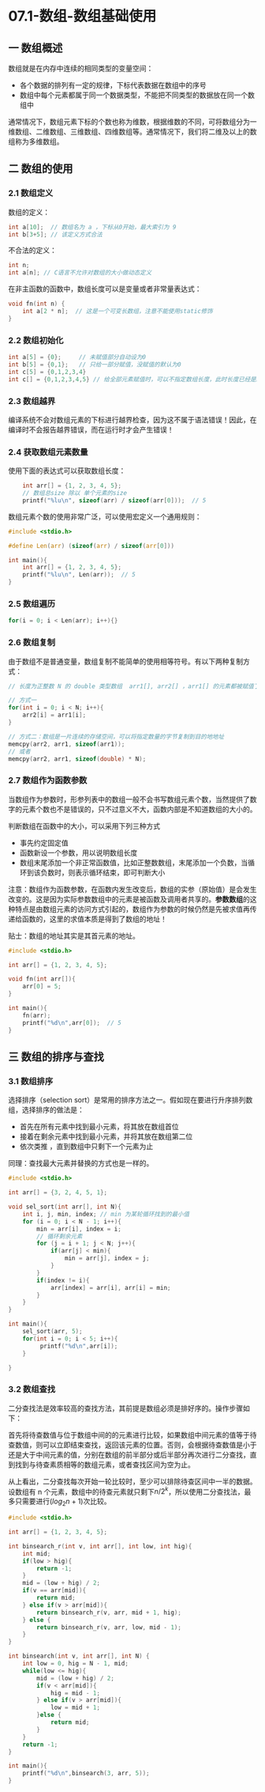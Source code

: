 # 07.1-数组-数组基础使用

## 一 数组概述

数组就是在内存中连续的相同类型的变量空间：

- 各个数据的排列有一定的规律，下标代表数据在数组中的序号
- 数组中每个元素都属于同一个数据类型，不能把不同类型的数据放在同一个数组中

通常情况下，数组元素下标的个数也称为维数，根据维数的不同，可将数组分为一维数组、二维数组、三维数组、四维数组等。通常情况下，我们将二维及以上的数组称为多维数组。

## 二 数组的使用

### 2.1 数组定义

数组的定义：

```c++
int a[10];  // 数组名为 a ，下标从0开始，最大索引为 9
int b[3+5]; // 该定义方式合法
```

不合法的定义：

```c++
int n;
int a[n]; // C语言不允许对数组的大小做动态定义
```

在非主函数的函数中，数组长度可以是变量或者非常量表达式：

```c++
void fn(int n) {
    int a[2 * n];  // 这是一个可变长数组，注意不能使用static修饰
}
```

### 2.2 数组初始化

```c++
int a[5] = {0};     // 未赋值部分自动设为0
int b[5] = {0,1};   // 只给一部分赋值，没赋值的默认为0
int c[5] = {0,1,2,3,4}
int c[] = {0,1,2,3,4,5} // 给全部元素赋值时，可以不指定数组长度，此时长度已经是5了
```

### 2.3 数组越界

编译系统不会对数组元素的下标进行越界检查，因为这不属于语法错误！因此，在编译时不会报告越界错误，而在运行时才会产生错误！

### 2.4 获取数组元素数量

使用下面的表达式可以获取数组长度：

```c
    int arr[] = {1, 2, 3, 4, 5};
    // 数组总size 除以 单个元素的size
    printf("%lu\n", sizeof(arr) / sizeof(arr[0]));  // 5
```

数组元素个数的使用非常广泛，可以使用宏定义一个通用规则：

```c
#include <stdio.h>

#define Len(arr) (sizeof(arr) / sizeof(arr[0]))

int main(){
    int arr[] = {1, 2, 3, 4, 5};
    printf("%lu\n", Len(arr));  // 5
}
```

### 2.5 数组遍历

```c
for(i = 0; i < Len(arr); i++){}
```

### 2.6 数组复制

由于数组不是普通变量，数组复制不能简单的使用相等符号。有以下两种复制方式：

```c
// 长度为正整数 N 的 double 类型数组  arr1[], arr2[] ，arr1[] 的元素都被赋值了，现在要拷贝到 arr2[]

// 方式一
for(int i = 0; i < N; i++){
    arr2[i] = arr1[i];
}

// 方式二：数组是一片连续的存储空间，可以将指定数量的字节复制到目的地地址
memcpy(arr2, arr1, sizeof(arr1));
// 或者
memcpy(arr2, arr1, sizeof(double) * N);
```

### 2.7 数组作为函数参数

当数组作为参数时，形参列表中的数组一般不会书写数组元素个数，当然提供了数字的元素个数也不是错误的，只不过意义不大，函数内部是不知道数组的大小的。

判断数组在函数中的大小，可以采用下列三种方式

- 事先约定固定值
- 函数新设一个参数，用以说明数组长度
- 数组末尾添加一个非正常函数值，比如正整数数组，末尾添加一个负数，当循环到该负数时，则表示循环结束，即可判断大小

注意：数组作为函数参数，在函数内发生改变后，数组的实参（原始值）是会发生改变的。这是因为实际参数数组中的元素是被函数及调用者共享的。**参数数组**的这种特点是由数组元素的访问方式引起的，数组作为参数的时候仍然是先被求值再传递给函数的，这里的求值本质是得到了数组的地址！

贴士：数组的地址其实是其首元素的地址。

```c
#include <stdio.h>

int arr[] = {1, 2, 3, 4, 5};

void fn(int arr[]){
    arr[0] = 5;
}

int main(){
    fn(arr);
    printf("%d\n",arr[0]);  // 5
}
```

## 三 数组的排序与查找

### 3.1 数组排序

选择排序（selection sort）是常用的排序方法之一。假如现在要进行升序排列数组，选择排序的做法是：

- 首先在所有元素中找到最小元素，将其放在数组首位
- 接着在剩余元素中找到最小元素，并将其放在数组第二位
- 依次类推 ，直到数组中只剩下一个元素为止

同理：查找最大元素并替换的方式也是一样的。

```c
#include <stdio.h>

int arr[] = {3, 2, 4, 5, 1};

void sel_sort(int arr[], int N){
    int i, j, min, index; // min 为某轮循环找到的最小值
    for (i = 0; i < N - 1; i++){
        min = arr[i], index = i;
        // 循环剩余元素
        for (j = i + 1; j < N; j++){
            if(arr[j] < min){
                min = arr[j], index = j;
            }
        }
        if(index != i){
            arr[index] = arr[i], arr[i] = min;
        }
    }
}

int main(){
    sel_sort(arr, 5);
    for(int i = 0; i < 5; i++){
         printf("%d\n",arr[i]);
    }

}
```

### 3.2 数组查找

二分查找法是效率较高的查找方法，其前提是数组必须是排好序的。操作步骤如下：

首先将待查数值与位于数组中间的的元素进行比较，如果数组中间元素的值等于待查数值，则可以立即结束查找，返回该元素的位置。否则，会根据待查数值是小于还是大于中间元素的值，分别在数组的前半部分或后半部分再次进行二分查找，直到找到与待查素质相等的数组元素，或者查找区间为空为止。

从上看出，二分查找每次开始一轮比较时，至少可以排除待查区间中一半的数据。设数组有 n 个元素，数组中的待查元素就只剩下$n/2^k$，所以使用二分查找法，最多只需要进行$(log_2n + 1)$次比较。

```c
#include <stdio.h>

int arr[] = {1, 2, 3, 4, 5};

int binsearch_r(int v, int arr[], int low, int hig){
    int mid;
    if(low > hig){
        return -1;
    }
    mid = (low + hig) / 2;
    if(v == arr[mid]){
        return mid;
    } else if(v > arr[mid]){
        return binsearch_r(v, arr, mid + 1, hig);
    } else {
        return binsearch_r(v, arr, low, mid - 1);
    }
}

int binsearch(int v, int arr[], int N) {
    int low = 0, hig = N - 1, mid;
    while(low <= hig){
        mid = (low + hig) / 2;
        if(v < arr[mid]){
            hig = mid - 1;
        } else if(v > arr[mid]){
            low = mid + 1;
        }else {
            return mid;
        }
    }
    return -1;
}

int main(){
    printf("%d\n",binsearch(3, arr, 5));
}
```
